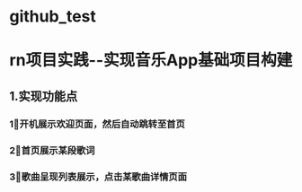 # github_test

# rn项目实践--实现音乐App基础项目构建
##  1.实现功能点
### 1⃣️开机展示欢迎页面，然后自动跳转至首页
### 2⃣️首页展示某段歌词
### 3⃣歌曲呈现列表展示，点击某歌曲详情页面